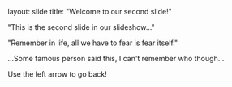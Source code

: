 layout: slide
title: "Welcome to our second slide!"

"This is the second slide in our slideshow..."

"Remember in life, all we have to fear is fear itself."

...Some famous person said this, I can't remember who though...

Use the left arrow to go back!
